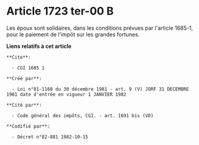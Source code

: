 # Article 1723 ter-00 B

Les époux sont solidaires, dans les conditions prévues par l'article 1685-1, pour le paiement de l'impôt sur les grandes
fortunes.

**Liens relatifs à cet article**

	**Cite**:

	  - CGI 1685 1

	**Créé par**:

	  - Loi n°81-1160 du 30 décembre 1981 - art. 9 (V) JORF 31 DECEMBRE 1981 date d'entrée en vigueur 1 JANVIER 1982

	**Cité par**:

	  - Code général des impôts, CGI. - art. 1691 bis (VD)

	**Codifié par**:

	  - Décret n°82-881 1982-10-15
